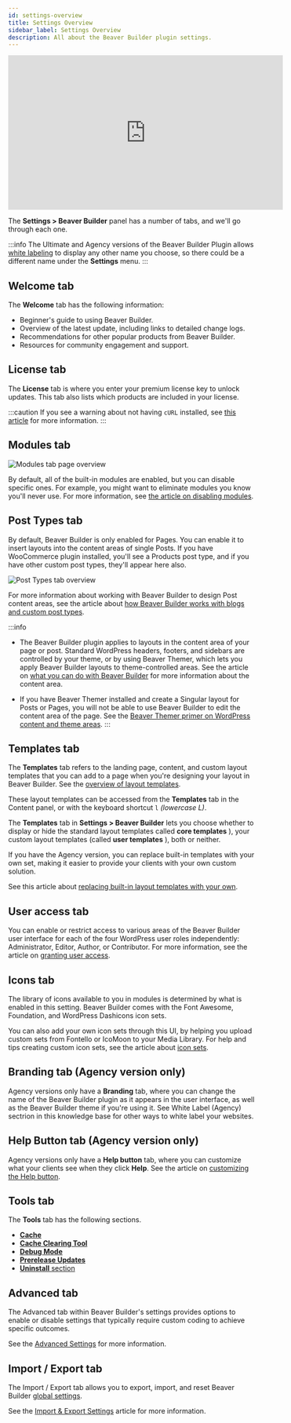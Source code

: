 ```yaml
---
id: settings-overview
title: Settings Overview
sidebar_label: Settings Overview
description: All about the Beaver Builder plugin settings.
---
```


<div className="embed-responsive">
  <iframe width="560" height="315" src="https://www.youtube.com/embed/rMzCSp-UDHI" frameBorder="0" allow="accelerometer; autoplay; encrypted-media; gyroscope; picture-in-picture" allowFullScreen></iframe>
</div>

The **Settings > Beaver Builder** panel has a number of tabs, and we'll go
through each one.

:::info
The Ultimate and Agency versions of the Beaver Builder Plugin allows [white labeling](//beaver-builder/white-labeling/white-labeling-beaver-builder.md) to display any other name you choose, so there could be a different name under the **Settings** menu.
:::

## Welcome tab

The **Welcome** tab has the following information:

* Beginner's guide to using Beaver Builder.
* Overview of the latest update, including links to detailed change logs.
* Recommendations for other popular products from Beaver Builder.
* Resources for community engagement and support.

##  License tab

The **License** tab is where you enter your premium license key to unlock updates. This tab also lists which products are included in your license.

:::caution
If you see a warning about not having `cURL` installed, see [this article](/beaver-builder/troubleshooting/common-issues/error-when-trying-to-install-update.md) for more information.
:::

## Modules tab

![Modules tab page overview](/img/bb-settings-overview--modules.jpg)

By default, all of the built-in modules are enabled, but you can disable specific ones. For example, you might want to eliminate modules you know you'll never use. For more information, see [the article on disabling modules](/beaver-builder/management-migration/disable-specific-modules-sitewide.md).

## Post Types tab

By default, Beaver Builder is only enabled for Pages. You can enable it to insert layouts into the content areas of single Posts. If you have WooCommerce plugin installed, you'll see a Products post type, and if you have other custom post types, they'll appear here also.

![Post Types tab overview](/img/bb-settings-overview--post-types.jpg)

For more information about working with Beaver Builder to design Post content
areas, see the article about [how Beaver Builder works with blogs and custom post types](/beaver-builder/layouts/post-layouts/how-beaver-builder-works-with-blogs-and-custom-post-types-start-here.md).

:::info
* The Beaver Builder plugin applies to layouts in the content area of your page or post. Standard WordPress headers, footers, and sidebars are controlled by your theme, or by using Beaver Themer, which lets you apply Beaver Builder layouts to theme-controlled areas. See the article on [what you can do with Beaver Builder](/beaver-builder/getting-started/what-can-i-do-with-beaver-builder.md/#plugin-vs-theme-vs-beaver-themer) for more information about the content area.

* If you have Beaver Themer installed and create a Singular layout for Posts or Pages, you will not be able to use Beaver Builder to edit the content area of the page. See the [Beaver Themer primer on WordPress content and theme areas](/beaver-themer/getting-started/primer-on-wordpress-content-and-theme-areas-themer).
:::

## Templates tab

The **Templates** tab refers to the landing page, content, and custom layout templates that you can add to a page when you're designing your layout in Beaver Builder. See the [overview of layout templates](/beaver-builder/layouts/templates/layout-templates-overview.md).

These layout templates can be accessed from the **Templates** tab in the Content panel, or with the keyboard shortcut `l` _(lowercase L)_.

The **Templates** tab in **Settings > Beaver Builder** lets you choose whether to display or hide the standard layout templates called **core templates** ), your custom layout templates (called **user templates** ), both or neither.

If you have the Agency version, you can replace built-in templates with your own set, making it easier to provide your clients with your own custom solution.

See this article about [replacing built-in layout templates with your own](/beaver-builder/white-labeling/replace-built-in-layout-templates-with-your-own.md).

##  User access tab

You can enable or restrict access to various areas of the Beaver Builder user interface for each of the four WordPress user roles independently: Administrator, Editor, Author, or Contributor. For more information, see the article on [granting user access](/beaver-builder/management-migration/control-user-access-by-role.md).

## Icons tab

The library of icons available to you in modules is determined by what is enabled in this setting. Beaver Builder comes with the Font Awesome, Foundation, and WordPress Dashicons icon sets.

You can also add your own icon sets through this UI, by helping you upload custom sets from Fontello or IcoMoon to your Media Library. For help and tips creating custom icon sets, see the article about [icon sets](/beaver-builder/styles/icons/enable-disable-or-delete-icon-sets.md).

## Branding tab (Agency version only)

Agency versions only have a **Branding** tab, where you can change the name of the Beaver Builder plugin as it appears in the user interface, as well as the Beaver Builder theme if you're using it. See White Label (Agency) sectrion in this knowledge base for other ways to white label your websites.

## Help Button tab (Agency version only)

Agency versions only have a **Help button** tab, where you can customize what your clients see when they click **Help**. See the article on [customizing the Help button](/beaver-builder/white-labeling/customize-the-help-button.md).

## Tools tab

The **Tools** tab has the following sections.

* [**Cache**](../troubleshooting/debugging/issue-fixer-clear-the-cache.md)
* [**Cache Clearing Tool**](../troubleshooting/debugging/cache-clearing-tool.md)
* [**Debug Mode**](../troubleshooting/debugging/enable-beaver-builder-debug-mode.md)
* [**Prerelease Updates**](enable-prerelease-updates.md)
* [**Uninstall** section](../troubleshooting/updates-license/uninstall-or-deactivate-the-beaver-builder-plugin.md)

## Advanced tab

The Advanced tab within Beaver Builder's settings provides options to enable or disable settings that typically require custom coding to achieve specific outcomes.

See the [Advanced Settings](advanced-settings.md) for more information.

## Import / Export tab

The Import / Export tab allows you to export, import, and reset Beaver Builder [global settings](/beaver-builder/getting-started/bb-editor-basics/global-settings.md).

See the [Import & Export Settings](import-export-settings.md) article for more information.
